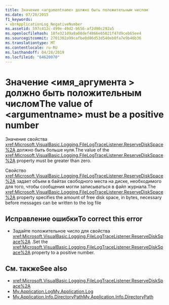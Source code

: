 ```yaml
---
title: Значение <argumentname> должно быть положительным числом
ms.date: 07/20/2015
f1_keywords:
- vbrApplicationLog_NegativeNumber
ms.assetid: 597c412c-499e-49d2-b656-af2d90c292a5
ms.openlocfilehash: 18fe321d9a8a08def4866e65021f47d9ceb65ee4
ms.sourcegitcommit: 2701302a99cafbe0d86d53d540eb0fa7e9b46b36
ms.translationtype: MT
ms.contentlocale: ru-RU
ms.lasthandoff: 04/28/2019
ms.locfileid: "64620070"
---
```

# <a name="the-value-of-argumentname-must-be-a-positive-number"></a><span data-ttu-id="12b78-102">Значение \<имя_аргумента > должно быть положительным числом</span><span class="sxs-lookup"><span data-stu-id="12b78-102">The value of \<argumentname> must be a positive number</span></span>
<span data-ttu-id="12b78-103">Значение свойства <xref:Microsoft.VisualBasic.Logging.FileLogTraceListener.ReserveDiskSpace%2A> должно быть больше нуля.</span><span class="sxs-lookup"><span data-stu-id="12b78-103">The value of the <xref:Microsoft.VisualBasic.Logging.FileLogTraceListener.ReserveDiskSpace%2A> property must be greater than zero.</span></span>  
  
 <span data-ttu-id="12b78-104">Свойство <xref:Microsoft.VisualBasic.Logging.FileLogTraceListener.ReserveDiskSpace%2A> задает объем в байтах свободного места на диске, необходимого для того, чтобы сообщения могли записываться в файл журнала.</span><span class="sxs-lookup"><span data-stu-id="12b78-104">The <xref:Microsoft.VisualBasic.Logging.FileLogTraceListener.ReserveDiskSpace%2A> property specifies the amount of free disk space, in bytes, necessary before messages can be written to the log file</span></span>  
  
## <a name="to-correct-this-error"></a><span data-ttu-id="12b78-105">Исправление ошибки</span><span class="sxs-lookup"><span data-stu-id="12b78-105">To correct this error</span></span>  
  
- <span data-ttu-id="12b78-106">Задайте положительное число для свойства <xref:Microsoft.VisualBasic.Logging.FileLogTraceListener.ReserveDiskSpace%2A> .</span><span class="sxs-lookup"><span data-stu-id="12b78-106">Set the <xref:Microsoft.VisualBasic.Logging.FileLogTraceListener.ReserveDiskSpace%2A> property to a positive number.</span></span>  
  
## <a name="see-also"></a><span data-ttu-id="12b78-107">См. также</span><span class="sxs-lookup"><span data-stu-id="12b78-107">See also</span></span>

- <xref:Microsoft.VisualBasic.Logging.FileLogTraceListener.ReserveDiskSpace%2A>
- [<span data-ttu-id="12b78-108">My.Application.Log</span><span class="sxs-lookup"><span data-stu-id="12b78-108">My.Application.Log</span></span>](xref:Microsoft.VisualBasic.ApplicationServices.ApplicationBase.Log)
- [<span data-ttu-id="12b78-109">My.Application.Info.DirectoryPath</span><span class="sxs-lookup"><span data-stu-id="12b78-109">My.Application.Info.DirectoryPath</span></span>](xref:Microsoft.VisualBasic.ApplicationServices.ApplicationBase.Log)
